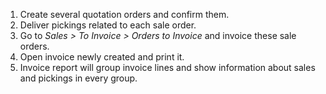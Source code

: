 1.  Create several quotation orders and confirm them.
2.  Deliver pickings related to each sale order.
3.  Go to *Sales \> To Invoice \> Orders to Invoice* and invoice these
    sale orders.
4.  Open invoice newly created and print it.
5.  Invoice report will group invoice lines and show information about
    sales and pickings in every group.
